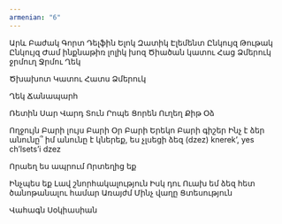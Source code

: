 ```yaml
---
armenian: "6"
---
```


Արև
Բաժակ
Գորտ
Դելֆին
Ելոկ
Զատիկ
Էլեմենտ
Ընկույզ
Թութակ
Ընկույզ
Ժամ
ինքնաթիռ
լոլիկ
խոզ
Ծիածան
կատու
Հաց
Ձմերուկ
ջրմուղ
Ջրմու
Ղեկ

Ծխախոտ
Կատու
Հատս
Ձմերուկ


Ղեկ
Ճանապարհ

Ռետին
Սար
Վարդ
Տուն
Րոպե
Ցորեն
Ուղեղ
Քիթ
Օձ


Ողջույն
Բարի լույս
Բարի Օր
Բարի Երեկո
Բարի գիշեր
Ինչ է ձեր անունը՞
իմ անունը է
կներեք, ես չլսեցի ձեզ (dzez)
knerek’, yes ch’lsets’i dzez

Որաեղ ես ապրում
Որտեղից եք

Ինչպես եք
Լավ շնորհակալություն
Իսկ դու
Ուախ եմ ձեզ հետ ծանոթանալու համար
Առայժմ
Մինչ վաղը
Ցտեսություն




Վահագն Սօկիասիան